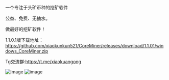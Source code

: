 一个专注于头矿币种的挖矿软件

公益、免费、无抽水。

做最好的挖矿软件！

1.1.0.1版下载地址：https://github.com/xiaokunkun521/CoreMiner/releases/download/1.1.01/windows_CoreMiner.zip

Tg交流群:https://t.me/xiaokuangong


![image](https://github.com/user-attachments/assets/7a22e453-0237-49fb-8d55-7b941a51192b)
![image](https://github.com/user-attachments/assets/4aaf41c0-6f1b-441b-bfdf-13138438e902)

